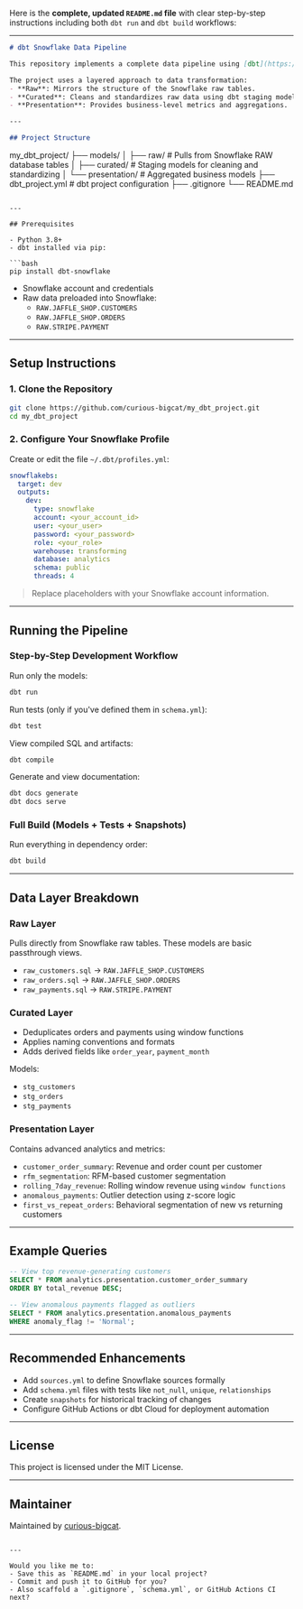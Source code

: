 Here is the **complete, updated `README.md` file** with clear step-by-step instructions including both `dbt run` and `dbt build` workflows:

---

```markdown
# dbt Snowflake Data Pipeline

This repository implements a complete data pipeline using [dbt](https://docs.getdbt.com/) with Snowflake as the data warehouse. It processes raw data from the Jaffle Shop and Stripe into cleaned and aggregated models suitable for analytics and reporting.

The project uses a layered approach to data transformation:
- **Raw**: Mirrors the structure of the Snowflake raw tables.
- **Curated**: Cleans and standardizes raw data using dbt staging models.
- **Presentation**: Provides business-level metrics and aggregations.

---

## Project Structure

```
my_dbt_project/
├── models/
│   ├── raw/              # Pulls from Snowflake RAW database tables
│   ├── curated/          # Staging models for cleaning and standardizing
│   └── presentation/     # Aggregated business models
├── dbt_project.yml       # dbt project configuration
├── .gitignore
└── README.md
```

---

## Prerequisites

- Python 3.8+
- dbt installed via pip:

```bash
pip install dbt-snowflake
```

- Snowflake account and credentials
- Raw data preloaded into Snowflake:
  - `RAW.JAFFLE_SHOP.CUSTOMERS`
  - `RAW.JAFFLE_SHOP.ORDERS`
  - `RAW.STRIPE.PAYMENT`

---

## Setup Instructions

### 1. Clone the Repository

```bash
git clone https://github.com/curious-bigcat/my_dbt_project.git
cd my_dbt_project
```

### 2. Configure Your Snowflake Profile

Create or edit the file `~/.dbt/profiles.yml`:

```yaml
snowflakebs:
  target: dev
  outputs:
    dev:
      type: snowflake
      account: <your_account_id>
      user: <your_user>
      password: <your_password>
      role: <your_role>
      warehouse: transforming
      database: analytics
      schema: public
      threads: 4
```

> Replace placeholders with your Snowflake account information.

---

## Running the Pipeline

### Step-by-Step Development Workflow

Run only the models:

```bash
dbt run
```

Run tests (only if you've defined them in `schema.yml`):

```bash
dbt test
```

View compiled SQL and artifacts:

```bash
dbt compile
```

Generate and view documentation:

```bash
dbt docs generate
dbt docs serve
```

### Full Build (Models + Tests + Snapshots)

Run everything in dependency order:

```bash
dbt build
```

---

## Data Layer Breakdown

### Raw Layer

Pulls directly from Snowflake raw tables. These models are basic passthrough views.

- `raw_customers.sql` → `RAW.JAFFLE_SHOP.CUSTOMERS`
- `raw_orders.sql` → `RAW.JAFFLE_SHOP.ORDERS`
- `raw_payments.sql` → `RAW.STRIPE.PAYMENT`

### Curated Layer

- Deduplicates orders and payments using window functions
- Applies naming conventions and formats
- Adds derived fields like `order_year`, `payment_month`

Models:
- `stg_customers`
- `stg_orders`
- `stg_payments`

### Presentation Layer

Contains advanced analytics and metrics:
- `customer_order_summary`: Revenue and order count per customer
- `rfm_segmentation`: RFM-based customer segmentation
- `rolling_7day_revenue`: Rolling window revenue using `window functions`
- `anomalous_payments`: Outlier detection using z-score logic
- `first_vs_repeat_orders`: Behavioral segmentation of new vs returning customers

---

## Example Queries

```sql
-- View top revenue-generating customers
SELECT * FROM analytics.presentation.customer_order_summary
ORDER BY total_revenue DESC;

-- View anomalous payments flagged as outliers
SELECT * FROM analytics.presentation.anomalous_payments
WHERE anomaly_flag != 'Normal';
```

---

## Recommended Enhancements

- Add `sources.yml` to define Snowflake sources formally
- Add `schema.yml` files with tests like `not_null`, `unique`, `relationships`
- Create `snapshots` for historical tracking of changes
- Configure GitHub Actions or dbt Cloud for deployment automation

---

## License

This project is licensed under the MIT License.

---

## Maintainer

Maintained by [curious-bigcat](https://github.com/curious-bigcat).
```

---

Would you like me to:
- Save this as `README.md` in your local project?
- Commit and push it to GitHub for you?
- Also scaffold a `.gitignore`, `schema.yml`, or GitHub Actions CI next?
